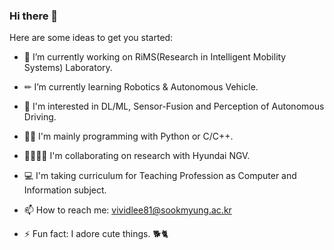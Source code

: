 ### Hi there 👋




Here are some ideas to get you started:

- 🔭 I’m currently working on RiMS(Research in Intelligent Mobility Systems) Laboratory.
- ✏ I’m currently learning Robotics & Autonomous Vehicle.
- 🎯 I'm interested in DL/ML, Sensor-Fusion and Perception of Autonomous Driving.
- 👩‍💻 I'm mainly programming with Python or C/C++.
- 👨‍👨‍👧‍👦 I'm collaborating on research with Hyundai NGV.
- 💻 I'm taking curriculum for Teaching Profession as Computer and Information subject.


- 📫 How to reach me: vividlee81@sookmyung.ac.kr
- ⚡ Fun fact: I adore cute things. 🐕🐈

